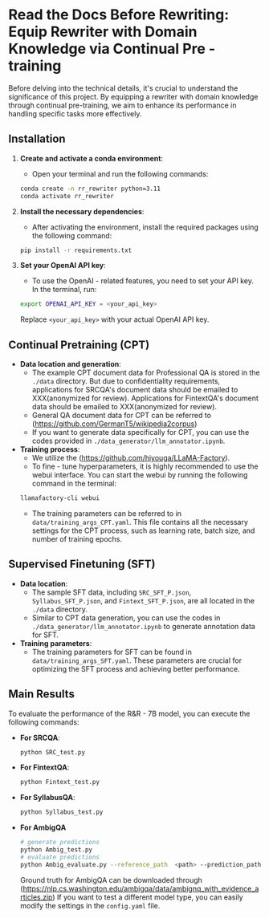 # Read the Docs Before Rewriting: Equip Rewriter with Domain Knowledge via Continual Pre - training

Before delving into the technical details, it's crucial to understand the significance of this project. By equipping a rewriter with domain knowledge through continual pre-training, we aim to enhance its performance in handling specific tasks more effectively.

## Installation
1. **Create and activate a conda environment**:
   - Open your terminal and run the following commands:
   ```bash
   conda create -n rr_rewriter python=3.11
   conda activate rr_rewriter
   ```

2. **Install the necessary dependencies**:
   - After activating the environment, install the required packages using the following command:
   ```bash
   pip install -r requirements.txt
   ```

3. **Set your OpenAI API key**:
   - To use the OpenAI - related features, you need to set your API key. In the terminal, run:
   ```bash
   export OPENAI_API_KEY = <your_api_key>
   ```
   Replace `<your_api_key>` with your actual OpenAI API key.

## Continual Pretraining (CPT)
- **Data location and generation**:
  - The example CPT document data for Professional QA is stored in the `./data` directory. But due to confidentiality requirements, applications for SRCQA's document data should be emailed to XXX(anonymized for review). Applications for FintextQA's document data should be emailed to XXX(anonymized for review).
  - General QA document data for CPT can be referred to (https://github.com/GermanT5/wikipedia2corpus)
  - If you want to generate data specifically for CPT, you can use the codes provided in `./data_generator/llm_annotator.ipynb`.
- **Training process**:
  - We utilize the (https://github.com/hiyouga/LLaMA-Factory).
  - To fine - tune hyperparameters, it is highly recommended to use the webui interface. You can start the webui by running the following command in the terminal:
  ```bash
  llamafactory-cli webui
  ```
  - The training parameters can be referred to in `data/training_args_CPT.yaml`. This file contains all the necessary settings for the CPT process, such as learning rate, batch size, and number of training epochs.

## Supervised Finetuning (SFT)
- **Data location**:
  - The sample SFT data, including `SRC_SFT_P.json`, `Syllabus_SFT_P.json`, and `Fintext_SFT_P.json`, are all located in the `./data` directory.
  - Similar to CPT data generation, you can use the codes in `./data_generator/llm_annotator.ipynb` to generate annotation data for SFT.
- **Training parameters**:
  - The training parameters for SFT can be found in `data/training_args_SFT.yaml`. These parameters are crucial for optimizing the SFT process and achieving better performance.

## Main Results
To evaluate the performance of the R&R - 7B model, you can execute the following commands:
- **For SRCQA**:
  ```bash
  python SRC_test.py
  ```
- **For FintextQA**:
  ```bash
  python Fintext_test.py
  ```
- **For SyllabusQA**:
  ```bash
  python Syllabus_test.py
  ```

- **For AmbigQA**
  ```bash
  # generate predictions
  python Ambig_test.py
  # evaluate predictions
  python Ambig_evaluate.py --reference_path  <path> --prediction_path  <path>
  ```
  Ground truth for AmbigQA can be downloaded through (https://nlp.cs.washington.edu/ambigqa/data/ambignq_with_evidence_articles.zip)
If you want to test a different model type, you can easily modify the settings in the `config.yaml` file. 